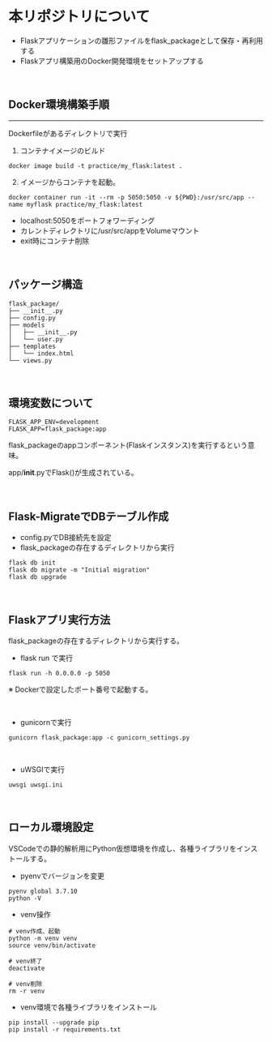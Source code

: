 # 本リポジトリについて
- Flaskアプリケーションの雛形ファイルをflask_packageとして保存・再利用する
- Flaskアプリ構築用のDocker開発環境をセットアップする

<br>

## Docker環境構築手順
---
Dockerfileがあるディレクトリで実行
1. コンテナイメージのビルド
```
docker image build -t practice/my_flask:latest .
```
2. イメージからコンテナを起動。
```
docker container run -it --rm -p 5050:5050 -v ${PWD}:/usr/src/app --name myflask practice/my_flask:latest
```
- localhost:5050をポートフォワーディング
- カレントディレクトリに/usr/src/appをVolumeマウント
- exit時にコンテナ削除

<br>

## パッケージ構造
```
flask_package/
├── __init__.py
├── config.py
├── models
│   ├── __init__.py
│   └── user.py
├── templates
│   └── index.html
└── views.py
```

<br>

## 環境変数について
```
FLASK_APP_ENV=development
FLASK_APP=flask_package:app
```
flask_packageのappコンポーネント(Flaskインスタンス)を実行するという意味。

app/__init__.pyでFlask()が生成されている。

<br>

## Flask-MigrateでDBテーブル作成
- config.pyでDB接続先を設定
- flask_packageの存在するディレクトリから実行
```
flask db init
flask db migrate -m "Initial migration"
flask db upgrade
```

<br>

## Flaskアプリ実行方法
flask_packageの存在するディレクトリから実行する。
- flask run で実行
```
flask run -h 0.0.0.0 -p 5050
```
※ Dockerで設定したポート番号で起動する。

<br>

- gunicornで実行
```
gunicorn flask_package:app -c gunicorn_settings.py
```

<br>

- uWSGIで実行
```
uwsgi uwsgi.ini
```
<br>

## ローカル環境設定
VSCodeでの静的解析用にPython仮想環境を作成し、各種ライブラリをインストールする。
- pyenvでバージョンを変更
```
pyenv global 3.7.10
python -V
```
- venv操作
```
# venv作成、起動
python -m venv venv
source venv/bin/activate

# venv終了
deactivate

# venv削除
rm -r venv
```
- venv環境で各種ライブラリをインストール
```
pip install --upgrade pip
pip install -r requirements.txt
```





